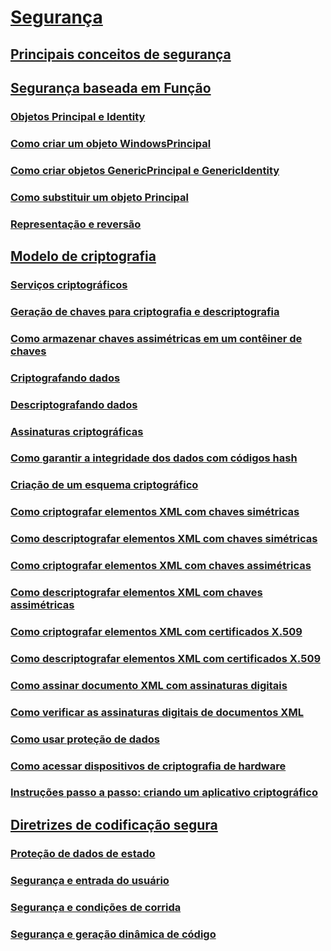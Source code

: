 # [Segurança](index.md)
## [Principais conceitos de segurança](key-security-concepts.md)
## [Segurança baseada em Função](role-based-security.md)
### [Objetos Principal e Identity](principal-and-identity-objects.md)
### [Como criar um objeto WindowsPrincipal](how-to-create-a-windowsprincipal-object.md)
### [Como criar objetos GenericPrincipal e GenericIdentity](how-to-create-genericprincipal-and-genericidentity-objects.md)
### [Como substituir um objeto Principal](replacing-a-principal-object.md)
### [Representação e reversão](impersonating-and-reverting.md)
## [Modelo de criptografia](cryptography-model.md)
### [Serviços criptográficos](cryptographic-services.md)
### [Geração de chaves para criptografia e descriptografia](generating-keys-for-encryption-and-decryption.md)
### [Como armazenar chaves assimétricas em um contêiner de chaves](how-to-store-asymmetric-keys-in-a-key-container.md)
### [Criptografando dados](encrypting-data.md)
### [Descriptografando dados](decrypting-data.md)
### [Assinaturas criptográficas](cryptographic-signatures.md)
### [Como garantir a integridade dos dados com códigos hash](ensuring-data-integrity-with-hash-codes.md)
### [Criação de um esquema criptográfico](creating-a-cryptographic-scheme.md)
### [Como criptografar elementos XML com chaves simétricas](how-to-encrypt-xml-elements-with-symmetric-keys.md)
### [Como descriptografar elementos XML com chaves simétricas](how-to-decrypt-xml-elements-with-symmetric-keys.md)
### [Como criptografar elementos XML com chaves assimétricas](how-to-encrypt-xml-elements-with-asymmetric-keys.md)
### [Como descriptografar elementos XML com chaves assimétricas](how-to-decrypt-xml-elements-with-asymmetric-keys.md)
### [Como criptografar elementos XML com certificados X.509](how-to-encrypt-xml-elements-with-x-509-certificates.md)
### [Como descriptografar elementos XML com certificados X.509](how-to-decrypt-xml-elements-with-x-509-certificates.md)
### [Como assinar documento XML com assinaturas digitais](how-to-sign-xml-documents-with-digital-signatures.md)
### [Como verificar as assinaturas digitais de documentos XML](how-to-verify-the-digital-signatures-of-xml-documents.md)
### [Como usar proteção de dados](how-to-use-data-protection.md)
### [Como acessar dispositivos de criptografia de hardware](how-to-access-hardware-encryption-devices.md)
### [Instruções passo a passo: criando um aplicativo criptográfico](walkthrough-creating-a-cryptographic-application.md)
## [Diretrizes de codificação segura](secure-coding-guidelines.md)
### [Proteção de dados de estado](securing-state-data.md)
### [Segurança e entrada do usuário](security-and-user-input.md)
### [Segurança e condições de corrida](security-and-race-conditions.md)
### [Segurança e geração dinâmica de código](security-and-on-the-fly-code-generation.md)
